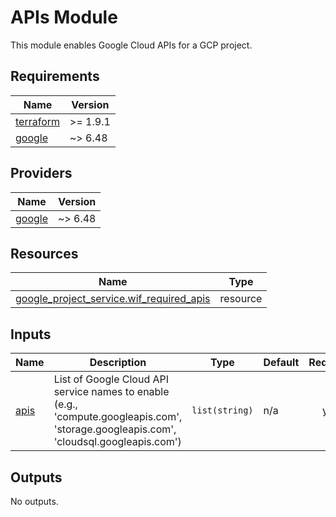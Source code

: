 <!-- BEGIN_TF_DOCS -->
# APIs Module

This module enables Google Cloud APIs for a GCP project.

## Requirements

| Name | Version |
|------|---------|
| <a name="requirement_terraform"></a> [terraform](#requirement\_terraform) | >= 1.9.1 |
| <a name="requirement_google"></a> [google](#requirement\_google) | ~> 6.48 |

## Providers

| Name | Version |
|------|---------|
| <a name="provider_google"></a> [google](#provider\_google) | ~> 6.48 |

## Resources

| Name | Type |
|------|------|
| [google_project_service.wif_required_apis](https://registry.terraform.io/providers/hashicorp/google/latest/docs/resources/project_service) | resource |

## Inputs

| Name | Description | Type | Default | Required |
|------|-------------|------|---------|:--------:|
| <a name="input_apis"></a> [apis](#input\_apis) | List of Google Cloud API service names to enable (e.g., 'compute.googleapis.com', 'storage.googleapis.com', 'cloudsql.googleapis.com') | `list(string)` | n/a | yes |

## Outputs

No outputs.
<!-- END_TF_DOCS -->